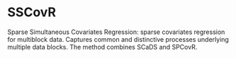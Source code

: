 # SSCovR
Sparse Simultaneous Covariates Regression: sparse covariates regression for multiblock data. Captures common and distinctive processes underlying multiple data blocks. The method combines SCaDS and SPCovR. 

